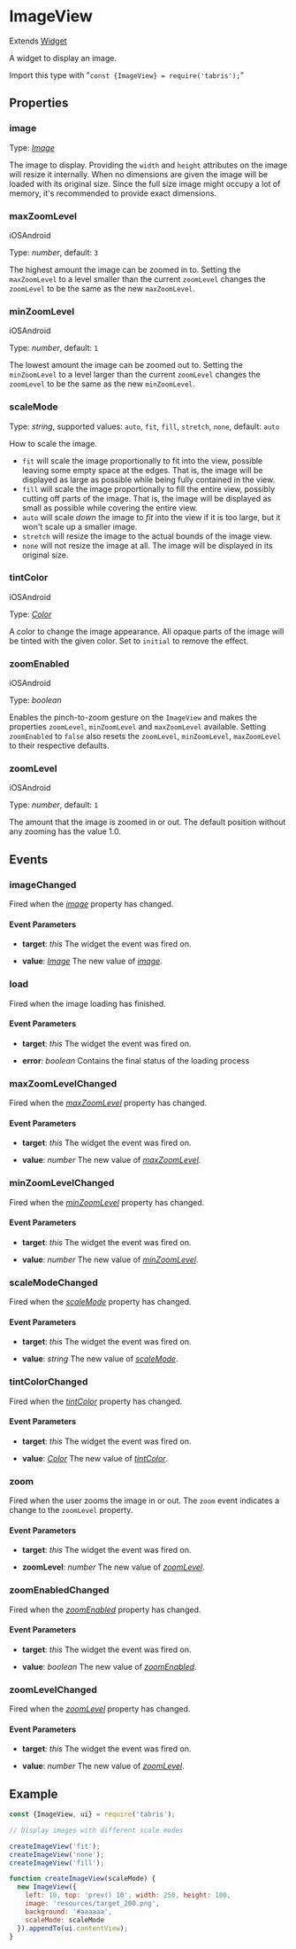 ---
---
# ImageView

Extends [Widget](Widget.md)

A widget to display an image.

Import this type with "`const {ImageView} = require('tabris');`"

## Properties

### image


Type: *[Image](../types.md#image)*

The image to display. Providing the `width` and `height` attributes on the image will resize it internally. When no dimensions are given the image will be loaded with its original size. Since the full size image might occupy a lot of memory, it's recommended to provide exact dimensions.

### maxZoomLevel
<p class="platforms"><span class="ios-tag" title="supported on iOS">iOS</span><span class="android-tag" title="supported on Android">Android</span></p>

Type: *number*, default: `3`

The highest amount the image can be zoomed in to. Setting the `maxZoomLevel` to a level smaller than the current `zoomLevel` changes the `zoomLevel` to be the same as the new `maxZoomLevel`.

### minZoomLevel
<p class="platforms"><span class="ios-tag" title="supported on iOS">iOS</span><span class="android-tag" title="supported on Android">Android</span></p>

Type: *number*, default: `1`

The lowest amount the image can be zoomed out to. Setting the `minZoomLevel` to a level larger than the current `zoomLevel` changes the `zoomLevel` to be the same as the new `minZoomLevel`. 

### scaleMode


Type: *string*, supported values: `auto`, `fit`, `fill`, `stretch`, `none`, default: `auto`

How to scale the image.

- `fit` will scale the image proportionally to fit into the view, possible leaving some empty space at the edges. That is, the image will be displayed as large as possible while being fully contained in the view.
- `fill` will scale the image proportionally to fill the entire view, possibly cutting off parts of the image. That is, the image will be displayed as small as possible while covering the entire view.
- `auto` will scale *down* the image to *fit* into the view if it is too large, but it won't scale up a smaller image.
- `stretch` will resize the image to the actual bounds of the image view.
- `none` will not resize the image at all. The image will be displayed in its original size.

### tintColor
<p class="platforms"><span class="ios-tag" title="supported on iOS">iOS</span><span class="android-tag" title="supported on Android">Android</span></p>

Type: *[Color](../types.md#color)*

A color to change the image appearance. All opaque parts of the image will be tinted with the given color. Set to `initial` to remove the effect.

### zoomEnabled
<p class="platforms"><span class="ios-tag" title="supported on iOS">iOS</span><span class="android-tag" title="supported on Android">Android</span></p>

Type: *boolean*

Enables the pinch-to-zoom gesture on the `ImageView` and makes the properties `zoomLevel`, `minZoomLevel` and `maxZoomLevel` available. Setting `zoomEnabled` to `false` also resets the `zoomLevel`, `minZoomLevel`, `maxZoomLevel` to their respective defaults.

### zoomLevel
<p class="platforms"><span class="ios-tag" title="supported on iOS">iOS</span><span class="android-tag" title="supported on Android">Android</span></p>

Type: *number*, default: `1`

The amount that the image is zoomed in or out. The default position without any zooming has the value 1.0.


## Events

### imageChanged

Fired when the [*image*](#image) property has changed.

#### Event Parameters 
- **target**: *this*
    The widget the event was fired on.

- **value**: *[Image](../types.md#image)*
    The new value of [*image*](#image).


### load

Fired when the image loading has finished.

#### Event Parameters 
- **target**: *this*
    The widget the event was fired on.

- **error**: *boolean*
    Contains the final status of the loading process


### maxZoomLevelChanged

Fired when the [*maxZoomLevel*](#maxZoomLevel) property has changed.

#### Event Parameters 
- **target**: *this*
    The widget the event was fired on.

- **value**: *number*
    The new value of [*maxZoomLevel*](#maxZoomLevel).


### minZoomLevelChanged

Fired when the [*minZoomLevel*](#minZoomLevel) property has changed.

#### Event Parameters 
- **target**: *this*
    The widget the event was fired on.

- **value**: *number*
    The new value of [*minZoomLevel*](#minZoomLevel).


### scaleModeChanged

Fired when the [*scaleMode*](#scaleMode) property has changed.

#### Event Parameters 
- **target**: *this*
    The widget the event was fired on.

- **value**: *string*
    The new value of [*scaleMode*](#scaleMode).


### tintColorChanged

Fired when the [*tintColor*](#tintColor) property has changed.

#### Event Parameters 
- **target**: *this*
    The widget the event was fired on.

- **value**: *[Color](../types.md#color)*
    The new value of [*tintColor*](#tintColor).


### zoom

Fired when the user zooms the image in or out. The `zoom` event indicates a change to the `zoomLevel` property.

#### Event Parameters 
- **target**: *this*
    The widget the event was fired on.

- **zoomLevel**: *number*
    The new value of *[zoomLevel](#zoomLevel)*.


### zoomEnabledChanged

Fired when the [*zoomEnabled*](#zoomEnabled) property has changed.

#### Event Parameters 
- **target**: *this*
    The widget the event was fired on.

- **value**: *boolean*
    The new value of [*zoomEnabled*](#zoomEnabled).


### zoomLevelChanged

Fired when the [*zoomLevel*](#zoomLevel) property has changed.

#### Event Parameters 
- **target**: *this*
    The widget the event was fired on.

- **value**: *number*
    The new value of [*zoomLevel*](#zoomLevel).





## Example
```js
const {ImageView, ui} = require('tabris');

// Display images with different scale modes

createImageView('fit');
createImageView('none');
createImageView('fill');

function createImageView(scaleMode) {
  new ImageView({
    left: 10, top: 'prev() 10', width: 250, height: 100,
    image: 'resources/target_200.png',
    background: '#aaaaaa',
    scaleMode: scaleMode
  }).appendTo(ui.contentView);
}
```